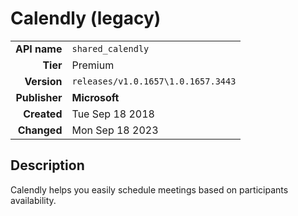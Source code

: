 # Calendly (legacy)
| | |
|-:|-|
|**API name**|`shared_calendly`|
|**Tier**|Premium|
|**Version**|`releases/v1.0.1657\1.0.1657.3443`|
|**Publisher**|**Microsoft**|
|**Created**|Tue Sep 18 2018|
|**Changed**|Mon Sep 18 2023|

## Description
Calendly helps you easily schedule meetings based on participants availability.
